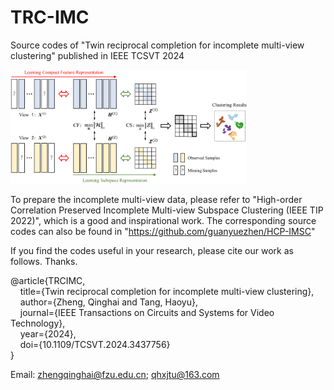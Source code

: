 # TRC-IMC
Source codes of "Twin reciprocal completion for incomplete multi-view clustering" published in IEEE TCSVT 2024

<img src="./TRC_Framework.png" width="75%">

To prepare the incomplete multi-view data, please refer to "High-order Correlation Preserved Incomplete Multi-view Subspace Clustering (IEEE TIP 2022)", which is a good and inspirational work. The corresponding source codes can also be found in "https://github.com/guanyuezhen/HCP-IMSC"

If you find the codes useful in your research, please cite our work as follows. Thanks.

@article\{TRCIMC,<br/>
      &nbsp;&nbsp;&nbsp;&nbsp;title=\{Twin reciprocal completion for incomplete multi-view clustering\},<br/>
      &nbsp;&nbsp;&nbsp;&nbsp;author=\{Zheng, Qinghai and Tang, Haoyu\},<br/>
      &nbsp;&nbsp;&nbsp;&nbsp;journal=\{IEEE Transactions on Circuits and Systems for Video Technology\},<br/>
      &nbsp;&nbsp;&nbsp;&nbsp;year=\{2024\},<br/>
      &nbsp;&nbsp;&nbsp;&nbsp;doi=\{10.1109/TCSVT.2024.3437756\}<br/>
\}<br/>

Email: zhengqinghai@fzu.edu.cn; qhxjtu@163.com
